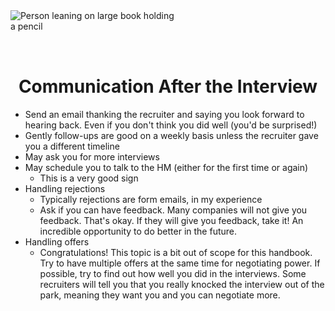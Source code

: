 <img style="margin: 0 auto; max-width:17rem; margin-bottom: 2rem" alt="Person leaning on large book holding a pencil" src="/after.svg" />

<h1 style="text-align: center">Communication After the Interview</h1>

- Send an email thanking the recruiter and saying you look forward to hearing back. Even if you don't think you did well (you'd be surprised!)
- Gently follow-ups are good on a weekly basis unless the recruiter gave you a different timeline
- May ask you for more interviews
- May schedule you to talk to the HM (either for the first time or again)
  - This is a very good sign
- Handling rejections
  - Typically rejections are form emails, in my experience
  - Ask if you can have feedback. Many companies will not give you feedback. That's okay. If they will give you feedback, take it! An incredible opportunity to do better in the future.
- Handling offers
  - Congratulations! This topic is a bit out of scope for this handbook. Try to have multiple offers at the same time for negotiating power. If possible, try to find out how well you did in the interviews. Some recruiters will tell you that you really knocked the interview out of the park, meaning they want you and you can negotiate more.
